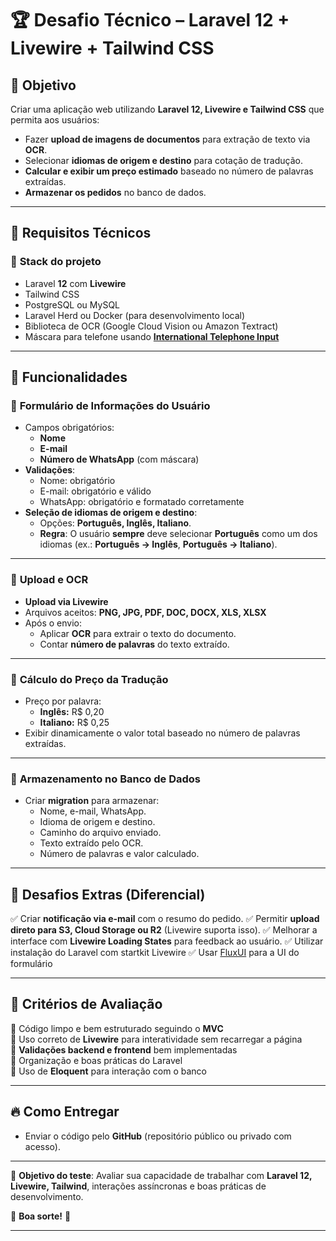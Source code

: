# 🏆 **Desafio Técnico – Laravel 12 + Livewire + Tailwind CSS**

## 🎯 **Objetivo**
Criar uma aplicação web utilizando **Laravel 12, Livewire e Tailwind CSS** que permita aos usuários:
- Fazer **upload de imagens de documentos** para extração de texto via **OCR**.
- Selecionar **idiomas de origem e destino** para cotação de tradução.
- **Calcular e exibir um preço estimado** baseado no número de palavras extraídas.
- **Armazenar os pedidos** no banco de dados.

---

## 📌 **Requisitos Técnicos**
### 🔹 **Stack do projeto**
- Laravel **12** com **Livewire**
- Tailwind CSS
- PostgreSQL ou MySQL
- Laravel Herd ou Docker (para desenvolvimento local)
- Biblioteca de OCR (Google Cloud Vision ou Amazon Textract)
- Máscara para telefone usando **[International Telephone Input](https://intl-tel-input.com/)**

---

## 📝 **Funcionalidades**
### 🔹 **Formulário de Informações do Usuário**
- Campos obrigatórios:
  - **Nome**
  - **E-mail**
  - **Número de WhatsApp** (com máscara)
- **Validações**:
  - Nome: obrigatório
  - E-mail: obrigatório e válido
  - WhatsApp: obrigatório e formatado corretamente
- **Seleção de idiomas de origem e destino**:
  - Opções: **Português, Inglês, Italiano**.
  - **Regra**: O usuário **sempre** deve selecionar **Português** como um dos idiomas (ex.: **Português → Inglês**, **Português → Italiano**).

---

### 🔹 **Upload e OCR**
- **Upload via Livewire**
- Arquivos aceitos: **PNG, JPG, PDF, DOC, DOCX, XLS, XLSX**
- Após o envio:
  - Aplicar **OCR** para extrair o texto do documento.
  - Contar **número de palavras** do texto extraído.

---

### 🔹 **Cálculo do Preço da Tradução**
- Preço por palavra:
  - **Inglês:** R$ 0,20
  - **Italiano:** R$ 0,25
- Exibir dinamicamente o valor total baseado no número de palavras extraídas.

---

### 🔹 **Armazenamento no Banco de Dados**
- Criar **migration** para armazenar:
  - Nome, e-mail, WhatsApp.
  - Idioma de origem e destino.
  - Caminho do arquivo enviado.
  - Texto extraído pelo OCR.
  - Número de palavras e valor calculado.

---

## 🚀 **Desafios Extras (Diferencial)**
✅ Criar **notificação via e-mail** com o resumo do pedido.
✅ Permitir **upload direto para S3, Cloud Storage ou R2** (Livewire suporta isso).
✅ Melhorar a interface com **Livewire Loading States** para feedback ao usuário.
✅ Utilizar instalação do Laravel com startkit Livewire
✅ Usar [FluxUI](https://fluxui.dev/) para a UI do formulário

---

## 📌 **Critérios de Avaliação**
🔹 Código limpo e bem estruturado seguindo o **MVC**  
🔹 Uso correto de **Livewire** para interatividade sem recarregar a página  
🔹 **Validações backend e frontend** bem implementadas  
🔹 Organização e boas práticas do Laravel  
🔹 Uso de **Eloquent** para interação com o banco  

---

## 🔥 **Como Entregar**
- Enviar o código pelo **GitHub** (repositório público ou privado com acesso).

---

🎯 **Objetivo do teste**: Avaliar sua capacidade de trabalhar com **Laravel 12, Livewire, Tailwind**, interações assíncronas e boas práticas de desenvolvimento.

🔹 **Boa sorte!** 🚀

---
